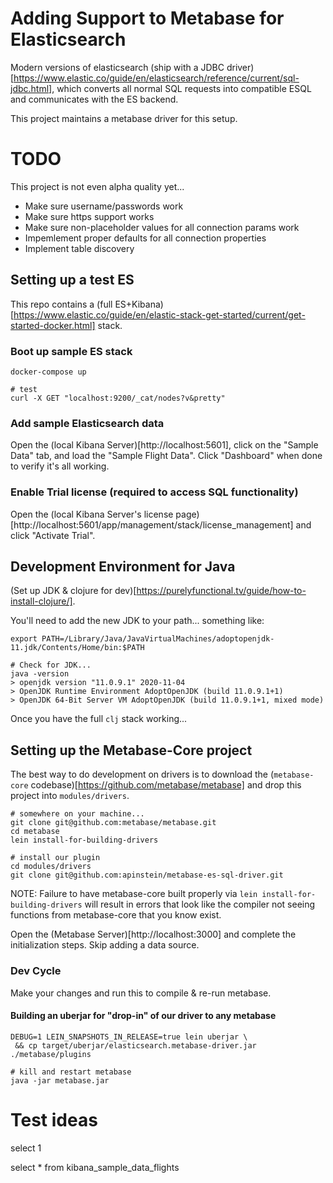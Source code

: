 # Adding Support to Metabase for Elasticsearch

Modern versions of elasticsearch (ship with a JDBC driver)[https://www.elastic.co/guide/en/elasticsearch/reference/current/sql-jdbc.html], which converts all normal SQL requests into compatible ESQL and communicates with the ES backend.

This project maintains a metabase driver for this setup.

# TODO

This project is not even alpha quality yet...

* Make sure username/passwords work
* Make sure https support works
* Make sure non-placeholder values for all connection params work
* Impemlement proper defaults for all connection properties
* Implement table discovery

## Setting up a test ES

This repo contains a (full ES+Kibana)[https://www.elastic.co/guide/en/elastic-stack-get-started/current/get-started-docker.html] stack.

### Boot up sample ES stack

```
docker-compose up

# test
curl -X GET "localhost:9200/_cat/nodes?v&pretty"
```

### Add sample Elasticsearch data

Open the (local Kibana Server)[http://localhost:5601], click on the "Sample Data" tab, and load the "Sample Flight Data". Click "Dashboard" when done to verify it's all working.

### Enable Trial license (required to access SQL functionality)

Open the (local Kibana Server's license page)[http://localhost:5601/app/management/stack/license_management] and click "Activate Trial".

## Development Environment for Java

(Set up JDK & clojure for dev)[https://purelyfunctional.tv/guide/how-to-install-clojure/].

You'll need to add the new JDK to your path... something like:

```
export PATH=/Library/Java/JavaVirtualMachines/adoptopenjdk-11.jdk/Contents/Home/bin:$PATH

# Check for JDK...
java -version
> openjdk version "11.0.9.1" 2020-11-04
> OpenJDK Runtime Environment AdoptOpenJDK (build 11.0.9.1+1)
> OpenJDK 64-Bit Server VM AdoptOpenJDK (build 11.0.9.1+1, mixed mode)
```

Once you have the full `clj` stack working...

## Setting up the Metabase-Core project

The best way to do development on drivers is to download the (`metabase-core` codebase)[https://github.com/metabase/metabase] and drop this project into `modules/drivers`.

```
# somewhere on your machine...
git clone git@github.com:metabase/metabase.git
cd metabase
lein install-for-building-drivers

# install our plugin
cd modules/drivers
git clone git@github.com:apinstein/metabase-es-sql-driver.git
```

NOTE: Failure to have metabase-core built properly via `lein install-for-building-drivers` will result in errors that look like the compiler not seeing functions from metabase-core that you know exist.

Open the (Metabase Server)[http://localhost:3000] and complete the initialization steps. Skip adding a data source.

### Dev Cycle

Make your changes and run this to compile & re-run metabase.

#### Building an uberjar for "drop-in" of our driver to any metabase

```
DEBUG=1 LEIN_SNAPSHOTS_IN_RELEASE=true lein uberjar \
 && cp target/uberjar/elasticsearch.metabase-driver.jar ./metabase/plugins

# kill and restart metabase
java -jar metabase.jar
```

# Test ideas

select 1

select * from kibana_sample_data_flights
